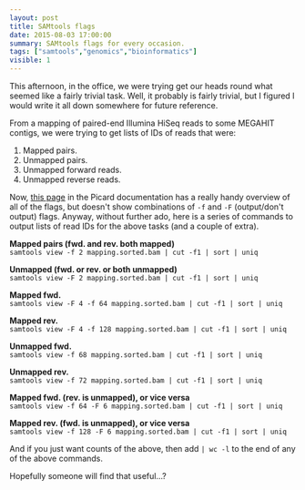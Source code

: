 ```yaml
---
layout: post
title: SAMtools flags
date: 2015-08-03 17:00:00
summary: SAMtools flags for every occasion.
tags: ["samtools","genomics","bioinformatics"]
visible: 1
---
```


This afternoon, in the office, we were trying get our heads round what seemed
like a fairly trivial task. Well, it probably is fairly trivial, but I figured
I would write it all down somewhere for future reference.

From a mapping of paired-end Illumina HiSeq reads to some MEGAHIT contigs, we
were trying to get lists of IDs of reads that were:

1. Mapped pairs.
2. Unmapped pairs.
3. Unmapped forward reads.
4. Unmapped reverse reads.

Now, [this page](https://broadinstitute.github.io/picard/explain-flags.html)
in the Picard documentation has a really handy overview of
all of the flags, but doesn't show combinations of `-f` and `-F` (output/don't output) flags. Anyway, without further ado, here is a series of commands to output lists of read IDs for the above tasks (and a couple of extra).

**Mapped pairs (fwd. and rev. both mapped)**  
`samtools view -f 2 mapping.sorted.bam | cut -f1 | sort | uniq`

**Unmapped (fwd. or rev. or both unmapped)**  
`samtools view -F 2 mapping.sorted.bam | cut -f1 | sort | uniq`

**Mapped fwd.**  
`samtools view -F 4 -f 64 mapping.sorted.bam | cut -f1 | sort | uniq`

**Mapped rev.**  
`samtools view -F 4 -f 128 mapping.sorted.bam | cut -f1 | sort | uniq`

**Unmapped fwd.**  
`samtools view -f 68 mapping.sorted.bam | cut -f1 | sort | uniq`

**Unmapped rev.**  
`samtools view -f 72 mapping.sorted.bam | cut -f1 | sort | uniq`

**Mapped fwd. (rev. is unmapped), or vice versa**  
`samtools view -f 64 -F 6 mapping.sorted.bam | cut -f1 | sort | uniq`

**Mapped rev. (fwd. is unmapped), or vice versa**  
`samtools view -f 128 -F 6 mapping.sorted.bam | cut -f1 | sort | uniq`

And if you just want counts of the above, then add `| wc -l` to the end of any of the above commands.

Hopefully someone will find that useful...?
